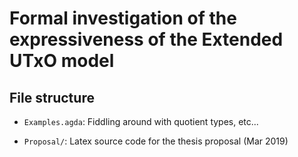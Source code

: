 # Formal investigation of the expressiveness of the Extended UTxO model

## File structure

  - `Examples.agda`: Fiddling around with quotient types, etc...

  - `Proposal/`: Latex source code for the thesis proposal (Mar 2019)
   
